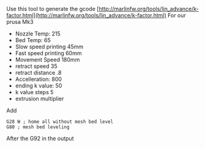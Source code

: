 
Use this tool to generate the gcode
[http://marlinfw.org/tools/lin_advance/k-factor.html](http://marlinfw.org/tools/lin_advance/k-factor.html)
For our prusa Mk3

 - Nozzle Temp: 215
 - Bed Temp: 65
 - Slow speed printing 45mm
 - Fast speed printing 60mm
 - Movement Speed 180mm
 - retract speed 35
 - retract distance .8
 - Accelleration: 800
 - ending k value: 50
 - k value steps 5
 - extrusion multiplier

Add 
```
G28 W ; home all without mesh bed level
G80 ; mesh bed leveling
```
After the G92 in the output

<!--stackedit_data:
eyJoaXN0b3J5IjpbMTk2NzA4NzIyNiwxMzA5MjYwNjQsMjE0Nz
MwMjQ1MSw5ODA2ODYwOTAsLTIwMzUxOTY4Nl19
-->